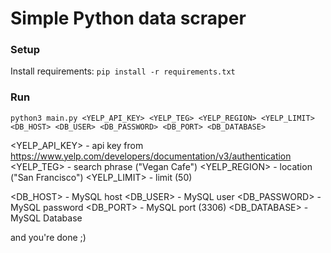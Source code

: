 # Simple Python data scraper


### Setup

Install requirements:
    ```
    pip install -r requirements.txt
    ```

### Run 
```
python3 main.py <YELP_API_KEY> <YELP_TEG> <YELP_REGION> <YELP_LIMIT> <DB_HOST> <DB_USER> <DB_PASSWORD> <DB_PORT> <DB_DATABASE>
```

<YELP_API_KEY> - api key from https://www.yelp.com/developers/documentation/v3/authentication
<YELP_TEG> - search phrase ("Vegan Cafe")
<YELP_REGION> - location ("San Francisco")
<YELP_LIMIT> - limit (50)

<DB_HOST> - MySQL host
<DB_USER> - MySQL user
<DB_PASSWORD> - MySQL password
<DB_PORT> - MySQL port (3306)
<DB_DATABASE> - MySQL Database

and you're done ;)
